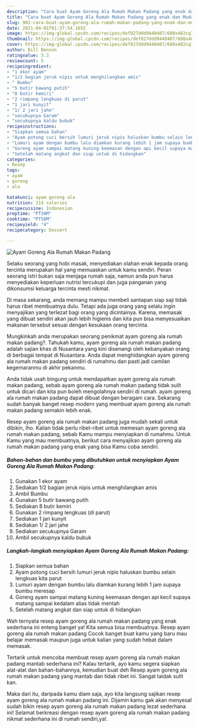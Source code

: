 ```yaml
---
description: "Cara buat Ayam Goreng Ala Rumah Makan Padang yang enak dan Mudah Dibuat"
title: "Cara buat Ayam Goreng Ala Rumah Makan Padang yang enak dan Mudah Dibuat"
slug: 902-cara-buat-ayam-goreng-ala-rumah-makan-padang-yang-enak-dan-mudah-dibuat
date: 2021-04-01T01:37:54.165Z
image: https://img-global.cpcdn.com/recipes/def827ddd9440407/680x482cq70/ayam-goreng-ala-rumah-makan-padang-foto-resep-utama.jpg
thumbnail: https://img-global.cpcdn.com/recipes/def827ddd9440407/680x482cq70/ayam-goreng-ala-rumah-makan-padang-foto-resep-utama.jpg
cover: https://img-global.cpcdn.com/recipes/def827ddd9440407/680x482cq70/ayam-goreng-ala-rumah-makan-padang-foto-resep-utama.jpg
author: Bill Benson
ratingvalue: 3.3
reviewcount: 5
recipeingredient:
- "1 ekor ayam"
- "1/2 bagian jeruk nipis untuk menghilangkan amis"
- " Bumbu"
- "5 butir bawang putih"
- "8 butir kemiri"
- "2 rimpang lengkuas di parut"
- "1 jari kunyit"
- "1/ 2 jari jahe"
- "secukupnya Garam"
- "secukupnya kaldu bubuk"
recipeinstructions:
- "Siapkan semua bahan"
- "Ayam potong cuci bersih lumuri jeruk nipis haluskan bumbu selain lengkuas kita parut"
- "Lumuri ayam dengan bumbu lalu diamkan kurang lebih 1 jam supaya bumbu meresap"
- "Goreng ayam sampai matang kuning keemasan dengan api kecil supaya matang sampai kedalam alias tidak mentah"
- "Setelah matang angkat dan siap untuk di hidangkan"
categories:
- Resep
tags:
- ayam
- goreng
- ala

katakunci: ayam goreng ala 
nutrition: 214 calories
recipecuisine: Indonesian
preptime: "PT30M"
cooktime: "PT58M"
recipeyield: "4"
recipecategory: Dessert

---
```



![Ayam Goreng Ala Rumah Makan Padang](https://img-global.cpcdn.com/recipes/def827ddd9440407/680x482cq70/ayam-goreng-ala-rumah-makan-padang-foto-resep-utama.jpg)

Selaku seorang yang hobi masak, menyediakan olahan enak kepada orang tercinta merupakan hal yang memuaskan untuk kamu sendiri. Peran seorang istri bukan saja menjaga rumah saja, namun anda pun harus menyediakan keperluan nutrisi tercukupi dan juga panganan yang dikonsumsi keluarga tercinta mesti nikmat.

Di masa  sekarang, anda memang mampu membeli santapan siap saji tidak harus ribet membuatnya dulu. Tetapi ada juga orang yang selalu ingin menyajikan yang terlezat bagi orang yang dicintainya. Karena, memasak yang dibuat sendiri akan jauh lebih higienis dan kita pun bisa menyesuaikan makanan tersebut sesuai dengan kesukaan orang tercinta. 



Mungkinkah anda merupakan seorang penikmat ayam goreng ala rumah makan padang?. Tahukah kamu, ayam goreng ala rumah makan padang adalah sajian khas di Nusantara yang kini disenangi oleh kebanyakan orang di berbagai tempat di Nusantara. Anda dapat menghidangkan ayam goreng ala rumah makan padang sendiri di rumahmu dan pasti jadi camilan kegemaranmu di akhir pekanmu.

Anda tidak usah bingung untuk mendapatkan ayam goreng ala rumah makan padang, sebab ayam goreng ala rumah makan padang tidak sulit untuk dicari dan kita pun boleh mengolahnya sendiri di rumah. ayam goreng ala rumah makan padang dapat dibuat dengan beragam cara. Sekarang sudah banyak banget resep modern yang membuat ayam goreng ala rumah makan padang semakin lebih enak.

Resep ayam goreng ala rumah makan padang juga mudah sekali untuk dibikin, lho. Kalian tidak perlu ribet-ribet untuk memesan ayam goreng ala rumah makan padang, sebab Kamu mampu menyiapkan di rumahmu. Untuk Kamu yang mau membuatnya, berikut cara menyajikan ayam goreng ala rumah makan padang yang enak yang bisa Kamu coba sendiri.

<!--inarticleads1-->

##### Bahan-bahan dan bumbu yang dibutuhkan untuk menyiapkan Ayam Goreng Ala Rumah Makan Padang:

1. Gunakan 1 ekor ayam
1. Sediakan 1/2 bagian jeruk nipis untuk menghilangkan amis
1. Ambil  Bumbu
1. Gunakan 5 butir bawang putih
1. Sediakan 8 butir kemiri
1. Gunakan 2 rimpang lengkuas (di parut)
1. Sediakan 1 jari kunyit
1. Sediakan 1/ 2 jari jahe
1. Sediakan secukupnya Garam
1. Ambil secukupnya kaldu bubuk




<!--inarticleads2-->

##### Langkah-langkah menyiapkan Ayam Goreng Ala Rumah Makan Padang:

1. Siapkan semua bahan
1. Ayam potong cuci bersih lumuri jeruk nipis haluskan bumbu selain lengkuas kita parut
1. Lumuri ayam dengan bumbu lalu diamkan kurang lebih 1 jam supaya bumbu meresap
1. Goreng ayam sampai matang kuning keemasan dengan api kecil supaya matang sampai kedalam alias tidak mentah
1. Setelah matang angkat dan siap untuk di hidangkan




Wah ternyata resep ayam goreng ala rumah makan padang yang enak sederhana ini enteng banget ya! Kita semua bisa membuatnya. Resep ayam goreng ala rumah makan padang Cocok banget buat kamu yang baru mau belajar memasak maupun juga untuk kalian yang sudah hebat dalam memasak.

Tertarik untuk mencoba membuat resep ayam goreng ala rumah makan padang mantab sederhana ini? Kalau tertarik, ayo kamu segera siapkan alat-alat dan bahan-bahannya, kemudian buat deh Resep ayam goreng ala rumah makan padang yang mantab dan tidak ribet ini. Sangat taidak sulit kan. 

Maka dari itu, daripada kamu diam saja, ayo kita langsung sajikan resep ayam goreng ala rumah makan padang ini. Dijamin kamu gak akan menyesal sudah bikin resep ayam goreng ala rumah makan padang lezat sederhana ini! Selamat berkreasi dengan resep ayam goreng ala rumah makan padang nikmat sederhana ini di rumah sendiri,ya!.

